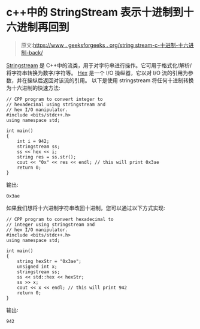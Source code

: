 # c++中的 StringStream 表示十进制到十六进制再回到

> 原文:[https://www . geeksforgeeks . org/string stream-c-十进制-十六进制-back/](https://www.geeksforgeeks.org/stringstream-c-decimal-hexadecimal-back/)

[Stringstream](https://www.geeksforgeeks.org/stringstream-c-applications/) 是 C++中的流类，用于对字符串进行操作。它可用于格式化/解析/将字符串转换为数字/字符等。
[Hex](https://www.geeksforgeeks.org/stdoct-stddec-and-stdhex-in-cpp/) 是一个 I/O 操纵器，它以对 I/O 流的引用为参数，并在操纵后返回对该流的引用。
以下是使用 stringstream 将任何十进制转换为十六进制的快速方法:

```
// CPP program to convert integer to
// hexadecimal using stringstream and
// hex I/O manipulator.
#include <bits/stdc++.h>
using namespace std;

int main()
{
    int i = 942;
    stringstream ss;
    ss << hex << i;
    string res = ss.str();
    cout << "0x" << res << endl; // this will print 0x3ae
    return 0;
}
```

输出:

```
0x3ae

```

如果我们想将十六进制字符串改回十进制，您可以通过以下方式实现:

```
// CPP program to convert hexadecimal to
// integer using stringstream and
// hex I/O manipulator.
#include <bits/stdc++.h>
using namespace std;

int main()
{
    string hexStr = "0x3ae";
    unsigned int x;
    stringstream ss;
    ss << std::hex << hexStr;
    ss >> x;
    cout << x << endl; // this will print 942
    return 0;
}
```

输出:

```
942

```